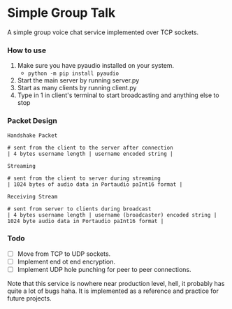 # Simple Group Talk
A simple group voice chat service implemented over TCP sockets.

### How to use
1. Make sure you have pyaudio installed on your system.  
    - ``` python -m pip install pyaudio ```  
2. Start the main server by running server.py
3. Start as many clients by running client.py  
4. Type in 1 in client's terminal to start broadcasting and anything else to stop

### Packet Design

`Handshake Packet`
```
# sent from the client to the server after connection
| 4 bytes username length | username encoded string |
```

`Streaming`
```
# sent from the client to server during streaming
| 1024 bytes of audio data in Portaudio paInt16 format |
```

`Receiving Stream`
```
# sent from server to clients during broadcast
| 4 bytes username length | username (broadcaster) encoded string | 1024 byte audio data in Portaudio paInt16 format |
```

### Todo
- [ ] Move from TCP to UDP sockets.
- [ ] Implement end ot end encryption.
- [ ] Implement UDP hole punching for peer to peer connections.

Note that this service is nowhere near production level, hell, it probably has quite a lot of bugs haha. It is implemented as a reference and practice for future projects.
